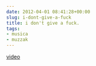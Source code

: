 ```yaml
---  
date: 2012-04-01 08:41:28+00:00  
slug: i-dont-give-a-fuck  
title: i don't give a fuck.  
tags:  
- musica  
- muzzak  
---  
```

  
  
 [video](https://www.youtube-nocookie.com/embed/lKxhxjI01bs)  
